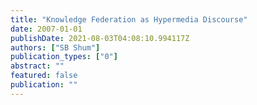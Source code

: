 ```yaml
---
title: "Knowledge Federation as Hypermedia Discourse"
date: 2007-01-01
publishDate: 2021-08-03T04:08:10.994117Z
authors: ["SB Shum"]
publication_types: ["0"]
abstract: ""
featured: false
publication: ""
---
```


